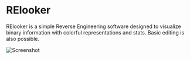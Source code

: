 # RElooker

RElooker is a simple Reverse Engineering software designed to visualize binary information with colorful representations and stats. Basic editing is also possible.

![Screenshot](http://i.imgur.com/qtxVL2P.png)
